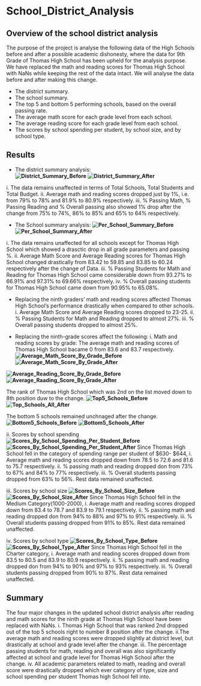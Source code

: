 # **School_District_Analysis**

## **Overview of the school district analysis**
The purpose of the project is analyse the following data of the High Schools before and after a possible academic dishonesty, where the data for 9th Grade of Thomas High School has been upheld for the analysis purpose. We have replaced the math and reading scores for Thomas High School with NaNs while keeping the rest of the data intact. We will analyse the data before and after making this change.
* The district summary.
* The school summary.
* The top 5 and bottom 5 performing schools, based on the overall passing rate.
* The average math score for each grade level from each school.
* The average reading score for each grade level from each school.
* The scores by school spending per student, by school size, and by school type.

## **Results**
* The district summary analysis:	
**![District_Summary_Before](./Resources/district_summary_before.png)**
**![District_Summary_After](./Resources/district_summary_after.png)**

i. The data remains unaffected in terms of Total Schools, Total Students and Total Budget. 
ii. Average math and reading scores dropped just by 1%, i.e. from 79% to 78% and 81.9% to 80.9% respectively.
iii. % Passing Math, % Passing Reading and % Overall passing also showed 1% drop after the change from 75% to 74%, 86% to 85% and 65% to 64% respectively.

* The School summary analysis:
**![Per_School_Summary_Before](./Resources/per_school_summary_before.png)**
**![Per_School_Summary_After](./Resources/per_school_summary_after.png)**

i. The data remains unaffected for all schools except for Thomas High School which showed a drasctic drop in all grade parameters and passing %.
ii. Average Math Score and Average Reading scores for Thomas High School changed drastically from 83.42 to 59.85 and 83.85 to 60.24 respectively after the change of Data.
iii. % Passing Students for Math and Reading for Thomas High School came considerable down from 93.27% to 66.91% and 97.31% to 69.66% respectively.
iv. % Overall passing students for Thomas High School came down from 90.95% to 65.08%.

* Replacing the ninth graders’ math and reading scores affected Thomas High School’s performance drastically when compared to other schools.
i. Average Math Score and Average Reading scores dropped to 23-25.
ii. % Passing Students for Math and Reading dropped to almost 27%.
iii. % Overall passing students dropped to almost 25%.

* Replacing the ninth-grade scores affect the following:
i. Math and reading scores by grade:
The average math and reading scores of Thomas High School bacame 0 from 83.6 and 83.7 respectively.
**![Average_Math_Score_By_Grade_Before](./Resources/average_math_score_by_grade_before.png)**
**![Average_Math_Score_By_Grade_After](./Resources/average_math_score_by_grade_after.png)**

**![Average_Reading_Score_By_Grade_Before](./Resources/average_reading_score_by_grade_before.png)**
**![Average_Raading_Score_By_Grade_After](./Resources/average_reading_score_by_grade_after.png)**

The rank of Thomas High School which was 2nd on the list moved down to 8th position duw to the change.
**![Top5_Schools_Before](./Resources/top5_schools_before.png)** 
**![Top_Schools_All_After](./Resources/top_schools_all_after.png)** 

The bottom 5 schools remained unchnaged after the change.
**![Bottom5_Schools_Before](./Resources/bottom5_schools_before.png)** 
**![Bottom5_Schools_After](./Resources/bottom5_schools_after.png)** 

ii. Scores by school spending
**![Scores_By_School_Spending_Per_Student_Before](./Resources/scores_by_school_spending_per_student_before.png)**
**![Scores_By_School_Spending_Per_Student_After](./Resources/scores_by_school_spending_per_student_after.png)**
Since Thomas High School fell in the category of spending range per student of $630- $644, 
i. Average math and reading scores dropped down from 78.5 to 72.6 and 81.6 to 75.7 respectively.
ii. % passing math and reading dropped don from 73% to 67% and 84% to 77% respectively.
iii. % Overall students passing dropped from 63% to 56%.
Rest data remained unaffected.

iii. Scores by school size
**![Scores_By_School_Size_Before](./Resources/scores_by_school_size_before.png)**
**![Scores_By_School_Size_After](./Resources/scores_by_school_size_after.png)**
Since Thomas High School fell in the Medium Category(1000-2000), 
i. Average math and reading scores dropped down from 83.4 to 78.7 and 83.9 to 79.1 respectively.
ii. % passing math and reading dropped don from 94% to 88% and 97% to 91% respectively.
iii. % Overall students passing dropped from 91% to 85%.
Rest data remained unaffected.


iv. Scores by school type
**![Scores_By_School_Type_Before](./Resources/scores_by_school_type_before.png)**
**![Scores_By_School_Type_After](./Resources/scores_by_school_type_after.png)**
Since Thomas High School fell in the Charter category, 
i. Average math and reading scores dropped down from 83.5 to 80.5 and 83.9 to 80.9 respectively.
ii. % passing math and reading dropped don from 94% to 90% and 97% to 93% respectively.
iii. % Overall students passing dropped from 90% to 87%.
Rest data remained unaffected.

## Summary
The four major changes in the updated school district analysis after reading and math scores for the ninth grade at Thomas High School have been replaced with NaNs.
i. Thomas High School that was ranked 2nd dropped out of the top 5 schools right to number 8 position after the change.
ii.The average math and reading scores were dropped slightly at district level, but drastically at school and grade level after the change.
iii. The percentage passing students for math, reading and overall was also significantly affected at school and grade level for Thomas High School after the change.
iv. All academic parameters related to math, reading and overall score were drastically dropped which ever category of type, size and school spending per student Thomas high School fell into. 

